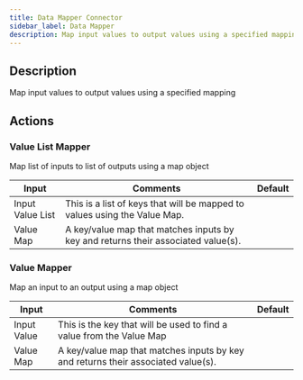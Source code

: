```yaml
---
title: Data Mapper Connector
sidebar_label: Data Mapper
description: Map input values to output values using a specified mapping
---
```


## Description

Map input values to output values using a specified mapping

## Actions

### Value List Mapper

Map list of inputs to list of outputs using a map object

| Input            | Comments                                                                          | Default |
| ---------------- | --------------------------------------------------------------------------------- | ------- |
| Input Value List | This is a list of keys that will be mapped to values using the Value Map.         |         |
| Value Map        | A key/value map that matches inputs by key and returns their associated value(s). |         |

### Value Mapper

Map an input to an output using a map object

| Input       | Comments                                                                          | Default |
| ----------- | --------------------------------------------------------------------------------- | ------- |
| Input Value | This is the key that will be used to find a value from the Value Map              |         |
| Value Map   | A key/value map that matches inputs by key and returns their associated value(s). |         |
